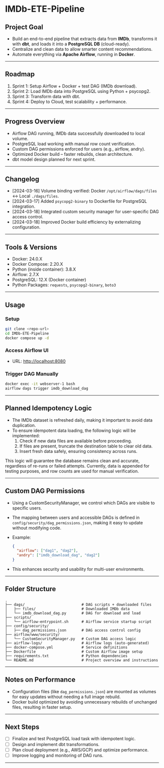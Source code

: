 # IMDb-ETE-Pipeline

## Project Goal
- Build an end-to-end pipeline that extracts data from **IMDb**, transforms it with **dbt**, and loads it into a **PostgreSQL DB** (cloud-ready).
- Centralize and clean data to allow smarter content recommendations.
- Automate everything via **Apache Airflow**, running in **Docker**.

---

## Roadmap
1. Sprint 1: Setup Airflow + Docker + test DAG (IMDb download).
2. Sprint 2: Load IMDb data into PostgreSQL using Python + psycopg2.
3. Sprint 3: Transform data with dbt.
4. Sprint 4: Deploy to Cloud, test scalability + performance.

---

## Progress Overview
- Airflow DAG running, IMDb data successfully downloaded to local volume.
- PostgreSQL load working with manual row count verification.
- Custom DAG permissions enforced for users (e.g., airflow, andry).
- Optimized Docker build – faster rebuilds, clean architecture.
- dbt model design planned for next sprint.

---

## Changelog
- [2024-03-16] Volume binding verified: Docker `/opt/airflow/dags/files` ↔ Local `./dags/files`.
- [2024-03-17] Added `psycopg2-binary` to Dockerfile for PostgreSQL integration.
- [2024-03-18] Integrated custom security manager for user-specific DAG access control.
- [2024-03-18] Improved Docker build efficiency by externalizing configuration.

---

## Tools & Versions
- Docker: 24.0.X
- Docker Compose: 2.20.X
- Python (inside container): 3.8.X
- Airflow: 2.7.X
- PostgreSQL: 12.X (Docker container)
- Python Packages: `requests`, `psycopg2-binary`, `boto3`

---

## Usage

### Setup
```bash
git clone <repo-url>
cd IMDb-ETE-Pipeline
docker compose up -d
```

### Access Airflow UI
- URL: [http://localhost:8080](http://localhost:8080)

### Trigger DAG Manually
```bash
docker exec -it webserver-1 bash
airflow dags trigger imdb_download_dag
```

---

## Planned Idempotency Logic

- The IMDb dataset is refreshed daily, making it important to avoid data duplication.
- To ensure idempotent data loading, the following logic will be implemented:
  1. Check if new data files are available before proceeding.
  2. If files are present, truncate the destination table to clear old data.
  3. Insert fresh data safely, ensuring consistency across runs.

This logic will guarantee the database remains clean and accurate, regardless of re-runs or failed attempts. Currently, data is appended for testing purposes, and row counts are used for manual verification.

---

## Custom DAG Permissions

- Using a CustomSecurityManager, we control which DAGs are visible to specific users.
- The mapping between users and accessible DAGs is defined in `config/security/dag_permissions.json`, making it easy to update without modifying code.
- Example:
  ```json
  {
    "airflow": ["dag1", "dag2"],
    "andry": ["imdb_download_dag", "dag2"]
  }
  ```

- This enhances security and usability for multi-user environments.

---

## Folder Structure
```
.
├── dags/                          # DAG scripts + downloaded files
│   ├── files/                     # Downloaded IMDb data
│   └── imdb_download_dag.py       # DAG for download and load
├── scripts/
│   └── airflow-entrypoint.sh      # Airflow service startup script
├── config/security/
│   ├── dag_permissions.json       # DAG access control config
├── airflow/www/security/
│   └── CustomSecurityManager.py   # Custom DAG access logic
├── airflow-logs/                  # Airflow logs (auto-generated)
├── docker-compose.yml             # Service definitions
├── Dockerfile                     # Custom Airflow image setup
├── requirements.txt               # Python dependencies
└── README.md                      # Project overview and instructions
```

---

## Notes on Performance
- Configuration files (like `dag_permissions.json`) are mounted as volumes for easy updates without needing a full image rebuild.
- Docker build optimized by avoiding unnecessary rebuilds of unchanged files, resulting in faster setup.

---

## Next Steps
- [ ] Finalize and test PostgreSQL load task with idempotent logic.
- [ ] Design and implement dbt transformations.
- [ ] Plan cloud deployment (e.g., AWS/GCP) and optimize performance.
- [ ] Improve logging and monitoring of DAG runs.
---

